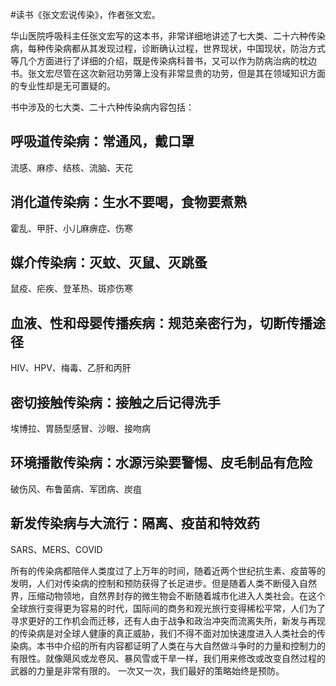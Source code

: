 \#读书《张文宏说传染》，作者张文宏。

华山医院呼吸科主任张文宏写的这本书，非常详细地讲述了七大类、二十六种传染病，每种传染病都从其发现过程，诊断确认过程，世界现状，中国现状，防治方式等几个方面进行了详细的介绍，既是传染病科普书，又可以作为防病治病的枕边书。张文宏尽管在这次新冠功劳簿上没有非常显贵的功劳，但是其在领域知识方面的专业性却是无可置疑的。

书中涉及的七大类、二十六种传染病内容包括：

## 呼吸道传染病：常通风，戴口罩

流感、麻疹、结核、流脑、天花

## 消化道传染病：生水不要喝，食物要煮熟

霍乱、甲肝、小儿麻痹症、伤寒

## 媒介传染病：灭蚊、灭鼠、灭跳蚤

鼠疫、疟疾、登革热、斑疹伤寒

## 血液、性和母婴传播疾病：规范亲密行为，切断传播途径

HIV、HPV、梅毒、乙肝和丙肝

## 密切接触传染病：接触之后记得洗手

埃博拉、胃肠型感冒、沙眼、接吻病

## 环境播散传染病：水源污染要警惕、皮毛制品有危险

破伤风、布鲁菌病、军团病、炭疽

## 新发传染病与大流行：隔离、疫苗和特效药

SARS、MERS、COVID

所有的传染病都陪伴人类度过了上万年的时间，随着近两个世纪抗生素、疫苗等的发明，人们对传染病的控制和预防获得了长足进步。但是随着人类不断侵入自然界，压缩动物领地，自然界封存的微生物会不断随着城市化进入人类社会。在这个全球旅行变得更为容易的时代，国际间的商务和观光旅行变得稀松平常，人们为了寻求更好的工作机会而迁移，还有人由于战争和政治冲突而流离失所，新发与再现的传染病是对全球人健康的真正威胁，我们不得不面对加快速度进入人类社会的传染病。本书中介绍的所有内容都证明了人类在与大自然做斗争时的力量和控制力的有限性。就像飓风或龙卷风、暴风雪或干旱一样，我们用来修改或改变自然过程的武器的力量是非常有限的。 一次又一次，我们最好的策略始终是预防。